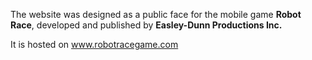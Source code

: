 The website was designed as a public face for the mobile game **Robot Race**, developed and published by **Easley-Dunn Productions Inc.**

It is hosted on www.robotracegame.com

